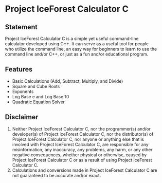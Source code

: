 # Project IceForest Calculator C

## Statement
Project IceForest Calculator C is a simple yet useful command-line calculator developed using C++.
It can serve as a useful tool for people who utilize the command line, an easy way for beginners to learn to use the
command line and/or C++, or just as a fun and/or educational program.

## Features
* Basic Calculations (Add, Subtract, Multiply, and Divide)
* Square and Cube Roots
* Exponents
* Log Base e and Log Base 10
* Quadratic Equation Solver

## Disclaimer
1. Neither Project IceForest Calculator C, nor the programmer(s) and/or developer(s) of Project IceForest Calculator C,
nor the distributor(s) of Project IceForest Calculator C,
nor anyone or anything else that is involved with Project IceForest Calculator C,
are responsible for any misinformation, any inaccuracy, any problems, any harm, or any other negative consequences,
whether physical or otherwise, caused by Project IceForest Calculator C
or as a result of using Project IceForest Calculator C.
2. Calculations and conversions made in Project IceForest Calculator C are not guaranteed to be accurate and/or exact.